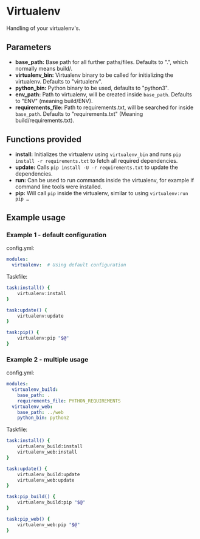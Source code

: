 # Virtualenv

Handling of your virtualenv's.

## Parameters

* **base_path:** Base path for all further paths/files. Defaults to ".", which normally means build/.
* **virtualenv_bin:** Virtualenv binary to be called for initializing the virtualenv. Defaults to "virtualenv".
* **python_bin:** Python binary to be used, defaults to "python3".
* **env_path:** Path to virtualenv, will be created inside `base_path`. Defaults to "ENV" (meaning build/ENV).
* **requirements_file:** Path to requirements.txt, will be searched for inside `base_path`. Defaults to "requirements.txt" (Meaning build/requirements.txt).

## Functions provided

* **install:** Initializes the virtualenv using `virtualenv_bin` and runs `pip install -r requirements.txt` to fetch
  all required dependencies.
* **update:** Calls `pip install -U -r requirements.txt` to update the dependencies.
* **run:** Can be used to run commands inside the virtualenv, for example if command line tools were installed.
* **pip:** Will call `pip` inside the virtualenv, similar to using `virtualenv:run pip …`

## Example usage

### Example 1 - default configuration

config.yml:
```yaml
modules:
  virtualenv:  # Using default configuration
```

Taskfile:
```bash
task:install() {
    virtualenv:install
}

task:update() {
    virtualenv:update
}

task:pip() {
    virtualenv:pip "$@"
}
```

### Example 2 - multiple usage

config.yml:
```yaml
modules:
  virtualenv_build:
    base_path: .
    requirements_file: PYTHON_REQUIREMENTS
  virtualenv_web:
    base_path: ../web
    python_bin: python2
```

Taskfile:
```bash
task:install() {
    virtualenv_build:install
    virtualenv_web:install
}

task:update() {
    virtualenv_build:update
    virtualenv_web:update
}

task:pip_build() {
    virtualenv_build:pip "$@"
}

task:pip_web() {
    virtualenv_web:pip "$@"
}
```

